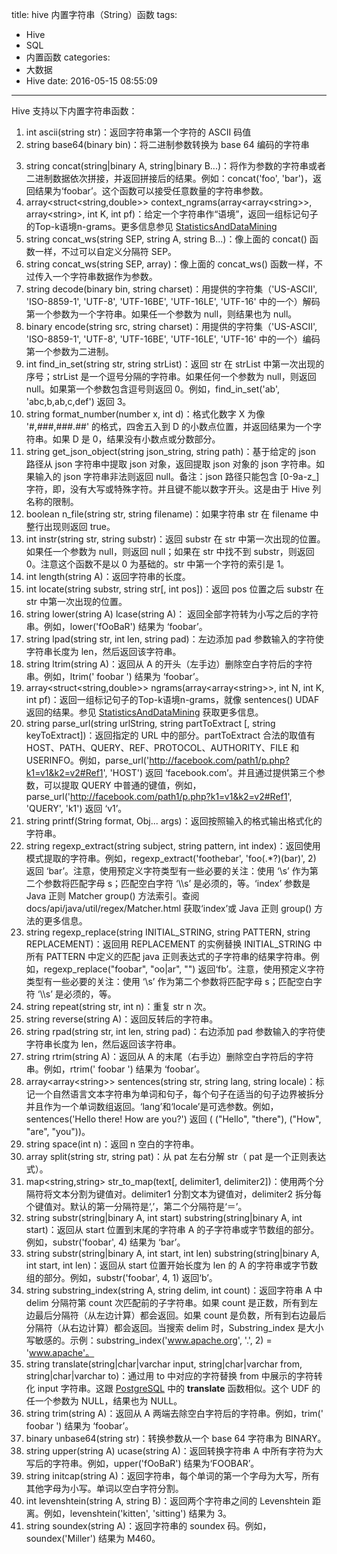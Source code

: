 title: hive 内置字符串（String）函数
tags:
  - Hive
  - SQL
  - 内置函数
categories:
  - 大数据
  - Hive
date: 2016-05-15 08:55:09
---

Hive 支持以下内置字符串函数：

1. int ascii(string str)：返回字符串第一个字符的 ASCII 码值
2. string base64(binary bin)：将二进制参数转换为 base 64 编码的字符串

<!-- more -->

3. string concat(string|binary A, string|binary B...)：将作为参数的字符串或者二进制数据依次拼接，并返回拼接后的结果。例如：concat('foo', 'bar')，返回结果为‘foobar’。这个函数可以接受任意数量的字符串参数。
4. array<struct<string,double&gt;&gt; context_ngrams(array<array<string&gt;&gt;, array<string&gt;, int K, int pf)：给定一个字符串作“语境”，返回一组标记句子的Top-k语境n-grams。更多信息参见 [StatisticsAndDataMining](https://cwiki.apache.org/confluence/display/Hive/StatisticsAndDataMining)
5. string concat_ws(string SEP, string A, string B...)：像上面的 concat() 函数一样，不过可以自定义分隔符 SEP。
6. string concat_ws(string SEP, array<string>)：像上面的 concat_ws() 函数一样，不过传入一个字符串数据作为参数。
7. string decode(binary bin, string charset)：用提供的字符集（'US-ASCII', 'ISO-8859-1', 'UTF-8', 'UTF-16BE', 'UTF-16LE', 'UTF-16' 中的一个）解码第一个参数为一个字符串。如果任一个参数为 null，则结果也为 null。
8. binary encode(string src, string charset)：用提供的字符集（'US-ASCII', 'ISO-8859-1', 'UTF-8', 'UTF-16BE', 'UTF-16LE', 'UTF-16' 中的一个）编码第一个参数为二进制。
9. int find_in_set(string str, string strList)：返回 str 在 strList 中第一次出现的序号；strList 是一个逗号分隔的字符串。如果任何一个参数为 null，则返回 null。如果第一个参数包含逗号则返回 0。例如，find_in_set('ab', 'abc,b,ab,c,def') 返回 3。
10. string format_number(number x, int d)：格式化数字 X 为像 '#,###,###.##' 的格式，四舍五入到 D 的小数点位置，并返回结果为一个字符串。如果 D 是 0，结果没有小数点或分数部分。
11. string get_json_object(string json\_string, string path)：基于给定的 json 路径从 json 字符串中提取 json 对象，返回提取 json 对象的 json 字符串。如果输入的 json 字符串非法则返回 null。备注：json 路径只能包含 [0-9a-z_] 字符，即，没有大写或特殊字符。并且键不能以数字开头。这是由于 Hive 列名称的限制。
12. boolean n_file(string str, string filename)：如果字符串 str 在 filename 中整行出现则返回 true。
13. int instr(string str, string substr)：返回 substr 在 str 中第一次出现的位置。如果任一个参数为 null，则返回 null；如果在 str 中找不到 substr，则返回 0。注意这个函数不是以 0 为基础的。str 中第一个字符的索引是 1。
14. int length(string A)：返回字符串的长度。
15. int locate(string substr, string str[, int pos])：返回 pos 位置之后 substr 在 str 中第一次出现的位置。
16. string lower(string A) lcase(string A)： 返回全部字符转为小写之后的字符串。例如，lower('fOoBaR') 结果为 ‘foobar’。
17. string lpad(string str, int len, string pad)：左边添加 pad 参数输入的字符使字符串长度为 len，然后返回该字符串。
18. string ltrim(string A)：返回从 A 的开头（左手边）删除空白字符后的字符串。例如，ltrim(' foobar ') 结果为 ‘foobar’。
19. array<struct<string,double&gt;&gt; ngrams(array<array<string&gt;&gt;, int N, int K, int pf)：返回一组标记句子的Top-k语境n-grams，就像 sentences() UDAF 返回的结果。参见 [StatisticsAndDataMining](https://cwiki.apache.org/confluence/display/Hive/StatisticsAndDataMining) 获取更多信息。
20. string parse_url(string urlString, string partToExtract [, string keyToExtract])：返回指定的 URL 中的部分。partToExtract 合法的取值有 HOST、PATH、QUERY、REF、PROTOCOL、AUTHORITY、FILE 和 USERINFO。例如，parse_url('http://facebook.com/path1/p.php?k1=v1&k2=v2#Ref1', 'HOST') 返回 ‘facebook.com’。并且通过提供第三个参数，可以提取 QUERY 中普通的键值，例如，parse_url('http://facebook.com/path1/p.php?k1=v1&k2=v2#Ref1', 'QUERY', 'k1') 返回 ‘v1’。
21. string printf(String format, Obj... args)：返回按照输入的格式输出格式化的字符串。
22. string regexp_extract(string subject, string pattern, int index)：返回使用模式提取的字符串。例如，regexp_extract('foothebar', 'foo(.\*?)(bar)', 2) 返回 ‘bar’。注意，使用预定义字符类型有一些必要的关注：使用 ‘\s’ 作为第二个参数将匹配字母 s；匹配空白字符 ‘\\\s’ 是必须的，等。‘index’ 参数是 Java 正则 Matcher group() 方法索引。查阅 docs/api/java/util/regex/Matcher.html 获取‘index’或 Java 正则 group() 方法的更多信息。
23. string regexp_replace(string INITIAL_STRING, string PATTERN, string REPLACEMENT)：返回用 REPLACEMENT 的实例替换 INITIAL_STRING 中所有 PATTERN 中定义的匹配 java 正则表达式的子字符串的结果字符串。例如，regexp_replace("foobar", "oo|ar", "") 返回‘fb’。注意，使用预定义字符类型有一些必要的关注：使用 ‘\s’ 作为第二个参数将匹配字母 s；匹配空白字符 ‘\\\s’ 是必须的，等。
24. string repeat(string str, int n)：重复 str n 次。
25. string reverse(string A)：返回反转后的字符串。
26. string rpad(string str, int len, string pad)：右边添加 pad 参数输入的字符使字符串长度为 len，然后返回该字符串。
27. string rtrim(string A)：返回从 A 的末尾（右手边）删除空白字符后的字符串。例如，rtrim(' foobar ') 结果为 ‘foobar’。
28. array<array<string&gt;&gt; sentences(string str, string lang, string locale)：标记一个自然语言文本字符串为单词和句子，每个句子在适当的句子边界被拆分并且作为一个单词数组返回。‘lang’和‘locale’是可选参数。例如，sentences('Hello there! How are you?') 返回 ( ("Hello", "there"), ("How", "are", "you"))。
29. string space(int n)：返回 n 空白的字符串。
30. array split(string str, string pat)：从 pat 左右分解 str（ pat 是一个正则表达式）。
31. map<string,string&gt; str_to_map(text[, delimiter1, delimiter2])：使用两个分隔符将文本分割为键值对。delimiter1 分割文本为键值对，delimiter2 拆分每个键值对。默认的第一分隔符是‘,’，第二个分隔符是‘＝’。
32. string substr(string|binary A, int start) substring(string|binary A, int start)：返回从 start 位置到末尾的字符串 A 的子字符串或字节数组的部分。例如，substr('foobar', 4) 结果为 ‘bar’。
33. string substr(string|binary A, int start, int len) substring(string|binary A, int start, int len)：返回从 start 位置开始长度为 len 的 A 的字符串或字节数组的部分。例如，substr('foobar', 4, 1) 返回‘b’。
34. string substring_index(string A, string delim, int count)：返回字符串 A 中 delim 分隔符第 count 次匹配前的子字符串。如果 count 是正数，所有到左边最后分隔符（从左边计算）都会返回。如果 count 是负数，所有到右边最后分隔符（从右边计算）都会返回。当搜索 delim 时，Substring_index 是大小写敏感的。示例：substring_index('www.apache.org', '.', 2) = 'www.apache'。
35. string translate(string|char|varchar input, string|char|varchar from, string|char|varchar to)：通过用 to 中对应的字符替换 from 中展示的字符转化 input 字符串。这跟 [PostgreSQL](http://www.postgresql.org/docs/9.1/interactive/functions-string.html) 中的 **translate** 函数相似。这个 UDF 的任一个参数为 NULL，结果也为 NULL。
36. string trim(string A)：返回从 A 两端去除空白字符后的字符串。例如，trim(' foobar ') 结果为 ‘foobar’。
37. binary unbase64(string str)：转换参数从一个 base 64 字符串为 BINARY。
38. string upper(string A) ucase(string A)：返回转换字符串 A 中所有字符为大写后的字符串。例如，upper('fOoBaR') 结果为‘FOOBAR’。
39. string initcap(string A)：返回字符串，每个单词的第一个字母为大写，所有其他字母为小写。单词以空白字符分割。
40. int levenshtein(string A, string B)：返回两个字符串之间的 Levenshtein 距离。例如，levenshtein('kitten', 'sitting') 结果为 3。
41. string soundex(string A)：返回字符串的 soundex 码。例如，soundex('Miller') 结果为 M460。
